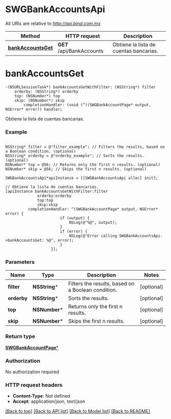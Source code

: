 # SWGBankAccountsApi

All URIs are relative to *http://api.bind.com.mx*

Method | HTTP request | Description
------------- | ------------- | -------------
[**bankAccountsGet**](SWGBankAccountsApi.md#bankaccountsget) | **GET** /api/BankAccounts | Obtiene la lista de cuentas bancarias.


# **bankAccountsGet**
```objc
-(NSURLSessionTask*) bankAccountsGetWithFilter: (NSString*) filter
    orderby: (NSString*) orderby
    top: (NSNumber*) top
    skip: (NSNumber*) skip
        completionHandler: (void (^)(SWGBankAccountPage* output, NSError* error)) handler;
```

Obtiene la lista de cuentas bancarias.



### Example 
```objc

NSString* filter = @"filter_example"; // Filters the results, based on a Boolean condition. (optional)
NSString* orderby = @"orderby_example"; // Sorts the results. (optional)
NSNumber* top = @56; // Returns only the first n results. (optional)
NSNumber* skip = @56; // Skips the first n results. (optional)

SWGBankAccountsApi*apiInstance = [[SWGBankAccountsApi alloc] init];

// Obtiene la lista de cuentas bancarias.
[apiInstance bankAccountsGetWithFilter:filter
              orderby:orderby
              top:top
              skip:skip
          completionHandler: ^(SWGBankAccountPage* output, NSError* error) {
                        if (output) {
                            NSLog(@"%@", output);
                        }
                        if (error) {
                            NSLog(@"Error calling SWGBankAccountsApi->bankAccountsGet: %@", error);
                        }
                    }];
```

### Parameters

Name | Type | Description  | Notes
------------- | ------------- | ------------- | -------------
 **filter** | **NSString***| Filters the results, based on a Boolean condition. | [optional] 
 **orderby** | **NSString***| Sorts the results. | [optional] 
 **top** | **NSNumber***| Returns only the first n results. | [optional] 
 **skip** | **NSNumber***| Skips the first n results. | [optional] 

### Return type

[**SWGBankAccountPage***](SWGBankAccountPage.md)

### Authorization

No authorization required

### HTTP request headers

 - **Content-Type**: Not defined
 - **Accept**: application/json, text/json

[[Back to top]](#) [[Back to API list]](../README.md#documentation-for-api-endpoints) [[Back to Model list]](../README.md#documentation-for-models) [[Back to README]](../README.md)

